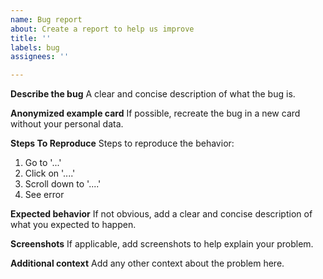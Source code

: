 ```yaml
---
name: Bug report
about: Create a report to help us improve
title: ''
labels: bug
assignees: ''

---
```


**Describe the bug**
A clear and concise description of what the bug is.

**Anonymized example card**
If possible, recreate the bug in a new card without your personal data.

**Steps To Reproduce**
Steps to reproduce the behavior:
1. Go to '...'
2. Click on '....'
3. Scroll down to '....'
4. See error

**Expected behavior**
If not obvious, add a clear and concise description of what you expected to happen.

**Screenshots**
If applicable, add screenshots to help explain your problem.

**Additional context**
Add any other context about the problem here.
